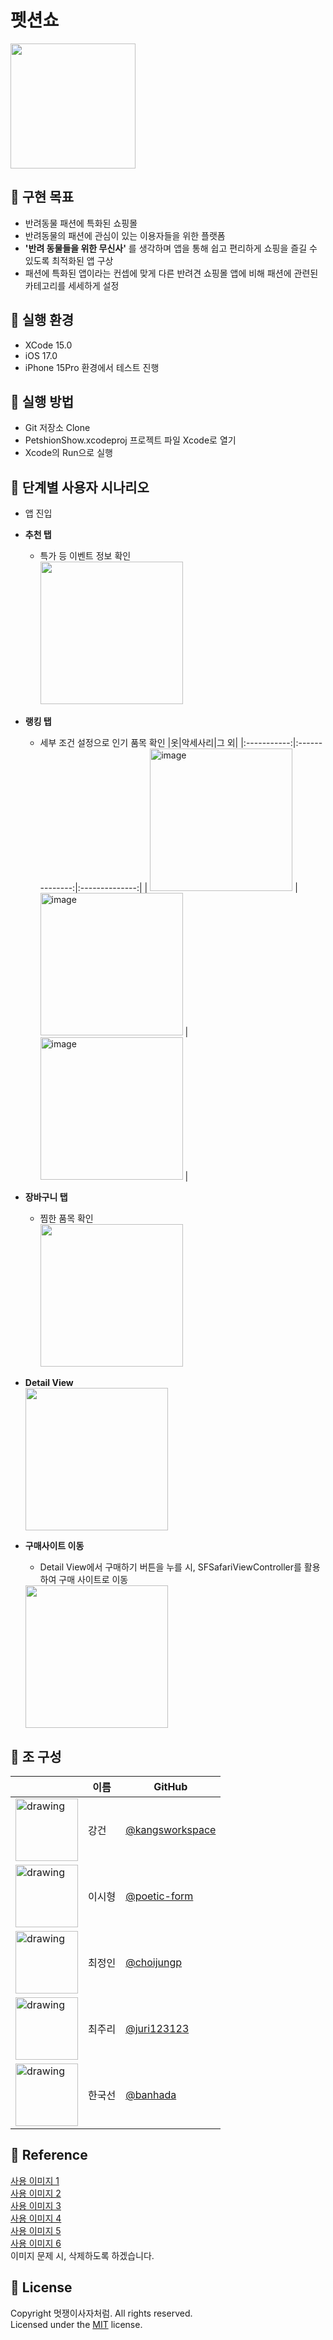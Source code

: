 # 펫션쇼 

<img src="https://github.com/APP-iOS4/UIKit-Prototype-LAB3/assets/37467592/61b52db1-3778-4d96-9ef4-614e76f73c23"  width="200" height="200"/>


## 🐾 구현 목표 
- 반려동물 패션에 특화된 쇼핑몰
- 반려동물의 패션에 관심이 있는 이용자들을 위한 플랫폼 
- **'반려 동물들을 위한 무신사'** 를 생각하며 앱을 통해 쉽고 편리하게 쇼핑을 즐길 수 있도록 최적화된 앱 구상
- 패션에 특화된 앱이라는 컨셉에 맞게 다른 반려견 쇼핑몰 앱에 비해 패션에 관련된 카테고리를 세세하게 설정



## 🐾 실행 환경
- XCode 15.0
- iOS 17.0
- iPhone 15Pro 환경에서 테스트 진행

## 🐾 실행 방법
- Git 저장소 Clone
- PetshionShow.xcodeproj 프로젝트 파일 Xcode로 열기
- Xcode의 Run으로 실행


## 🐾 단계별 사용자 시나리오
- 앱 진입
- **추천 탭**
  - 특가 등 이벤트 정보 확인     
    <img src="https://github.com/APP-iOS4/UIKit-Prototype-LAB3/assets/37467592/9ea110ec-a4e0-43b2-8771-59990e3d7258"  width="228"/>


- **랭킹 탭**
  - 세부 조건 설정으로 인기 품목 확인
    |옷|악세사리|그 외|
    |:-----------:|:--------------:|:--------------:|
    | <img width="228" alt="image" src="https://github.com/APP-iOS4/UIKit-Prototype-LAB3/assets/37467592/812dfec4-6cd5-4315-b6bc-7ebe2efcd148"> | <img width="228" alt="image" src="https://github.com/APP-iOS4/UIKit-Prototype-LAB3/assets/37467592/181372f6-6a21-42a2-a321-bd39fb151c5c"> | <img width="228" alt="image" src="https://github.com/APP-iOS4/UIKit-Prototype-LAB3/assets/37467592/54291897-7b90-458a-9eb4-66291623d34c"> |


    
- **장바구니 탭**    
  - 찜한 품목 확인    
    <img src="https://github.com/APP-iOS4/UIKit-Prototype-LAB3/assets/37467592/a79ed8bb-862b-45ed-88af-de3901b3a75a"  width="228"/>

- **Detail View**    
  <img src="https://github.com/APP-iOS4/UIKit-Prototype-LAB3/assets/37467592/8e430843-6a78-4646-ba61-566f646df224"  width="228"/>

- **구매사이트 이동**
  - Detail View에서 구매하기 버튼을 누를 시, SFSafariViewController를 활용하여 구매 사이트로 이동         
  <img src="https://github.com/APP-iOS4/UIKit-Prototype-LAB3/assets/37467592/33343c38-9fde-4994-8740-e101141923be"  width="228"/>


## 🐾 조 구성

|          | 이름   | GitHub      | 
| -------- | ----- | ----------- |
| <img src="https://avatars.githubusercontent.com/u/141600830?v=4" alt="drawing" width="100"/> | 강건 | [@kangsworkspace](https://github.com/kangsworkspace)   | 
| <img src="https://avatars.githubusercontent.com/u/94823065?v=4" alt="drawing" width="100"/> | 이시형 | [@poetic-form](https://github.com/poetic-form) | 
| <img src="https://avatars.githubusercontent.com/u/37467592?v=4" alt="drawing" width="100"/> | 최정인 | [@choijungp](https://github.com/choijungp)   |
| <img src="https://avatars.githubusercontent.com/u/80569323?v=4" alt="drawing" width="100"/> | 최주리 | [@juri123123](https://github.com/juri123123)  |
| <img src="https://avatars.githubusercontent.com/u/104252650?v=4" alt="drawing" width="100"/> | 한국선 | [@banhada](https://github.com/banhada)   | 

## 🐾 Reference
[사용 이미지 1](https://www.musinsa.com/app/goods/1973921)    
[사용 이미지 2](https://www.musinsa.com/app/goods/2194205)    
[사용 이미지 3](https://www.musinsa.com/app/goods/1728585)     
[사용 이미지 4](https://www.musinsa.com/app/goods/3719882?loc=goods_rank)    
[사용 이미지 5](https://www.musinsa.com/app/goods/3767715?loc=goods_rank)    
[사용 이미지 6](https://www.musinsa.com/app/goods/2252149)    
이미지 문제 시, 삭제하도록 하겠습니다. 


## 🐾 License 
Copyright 멋쟁이사자처럼. All rights reserved.      
Licensed under the [MIT](https://github.com/APP-iOS4/UIKit-Prototype-LAB3/blob/main/LICENSE) license.


